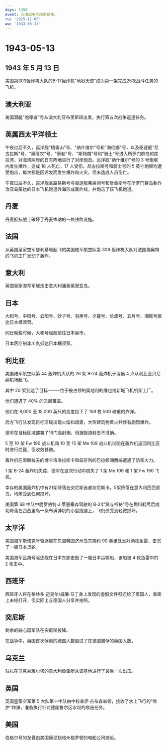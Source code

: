 ```yaml
---
days: 1350
event: 沙漠战争的结束结束。
ru: '2025-11-05'
ww: '1943-05-13'
---
```


# 1943-05-13

## 1943 年 5 月 13 日

美国第303轰炸机大队的B-17轰炸机"地狱天使"成为第一架完成25次战斗任务的飞机。

## 澳大利亚

美国潜艇"咆哮者"号从澳大利亚布里斯班出发，执行第五次战争巡逻任务。

## 英属西太平洋领土

午夜过后不久，巡洋舰"檀香山"号、"纳什维尔"号和"海伦娜"号，以及驱逐舰"尼古拉斯"号、"奥班农"号、"泰勒"号、"斯特朗"号和"骑士"号进入所罗门群岛的库拉湾，对海湾两岸的日军阵地进行了对岸炮击。巡洋舰"纳什维尔"号的
3 号炮塔内发生爆炸，造成 18 人死亡，17 人受伤。尼古拉斯号和骑士号的 5
英寸炮架均遭受炮击，每次都是因迟发而发生爆炸和火灾，但未造成人员伤亡。

午夜过后不久，巡洋舰圣路易斯号与驱逐舰弗莱彻号和詹金斯号在所罗门群岛新乔治亚岛蒙达的日本飞机跑道外海形成轰炸线，并炮击了该飞机跑道。

## 丹麦

丹麦抵抗战士破坏了丹麦岑讷的一处铁路设施。

## 法国

从英国皇家空军瑟利基地起飞的美国陆军航空队第 306
轰炸机大队对法国梅奥特的飞机工厂发动了轰炸。

## 意大利

英国皇家海军军舰炮击意大利潘泰莱里亚岛。

## 日本

大和号、中阳号、云阳号、妙子号、羽黑号、夕暮号、长波号、五月号、潮尾号抵达日本横须贺。

同日晚些时候，大和号起航前往日本吴市。

日本医疗船冰川丸抵达日本横须贺。

## 利比亚

美国陆军航空队第 44 轰炸机大队的 26 架 B-24 轰炸机于凌晨 4
点从利比亚贝尼纳机场起飞。

其中 20 架到达了目标------位于被占领的奥地利的维也纳新城飞机机架工厂。

他们遭遇了 40% 的云层覆盖。

他们在 8,000 至 15,000 英尺的高度投下了 159 枚 500 磅重的炸弹。

后方飞行队发现目标区域出现火焰和烟雾，大型建筑物着火并伴有剧烈爆炸。

德军在目标区域部署了16门高射炮，但据报道射击不准确。

5 至 10 架 Fw 190 战斗机和 10 至 15 架 Me 109
战斗机试图在轰炸机返回利比亚时进行拦截，但收效甚微。

轰炸机在南斯拉夫的博卡洛洛拉斯卡和匈牙利的巴拉顿湖西端遭遇了防空火力。

1 架 B-24 轰炸机失踪，德军在这次行动中损失了 1 架 Me 109 和 1 架 Fw 190
飞机。

幸存的美国轰炸机中有21架降落在突尼斯首都突尼斯市，5架降落在意大利西西里岛，均未受到任何损坏。

美国第 68 中队中尉罗伯特·J·莱恩豪森驾驶的
B-24"翼与祈祷"号在燃料耗尽后成功降落在西西里岛一条布满弹坑的小型跑道上，飞机仅受到轻微损坏。

## 太平洋

美国海军斯诺克号驱逐舰在东海韩国济州岛东南约 90
英里处发射两枚鱼雷，击沉了一艘日本货轮。

美国海军瓦胡号驱逐舰在日本东部击毁了一艘日本运输船，该船被 4 枚鱼雷中的
2 枚击中。

## 西班牙

西班牙人将在格林多·迈克尔/威廉·马丁身上发现的虚假文件归还给了英国人，表面上未经打开，但实际上与德国人分享并拍照。

## 突尼斯

剩余的轴心国军队在突尼斯投降。

在战争中，英国首次俘虏的德国人数超过了在德国被俘的英国人数。

## 乌克兰

驻扎在乌克兰雅尔塔的意大利鱼雷艇从该基地进行了最后一次出击。

## 英国

英国皇家空军第 5
大队第十中队由中校盖伊·吉布森率领，接收了水上飞行的"维护"炸弹，准备执行针对德国鲁尔区水坝的攻击任务。

## 美国

伯格尔号的龙骨由美国康涅狄格州格罗顿的电船公司铺设。